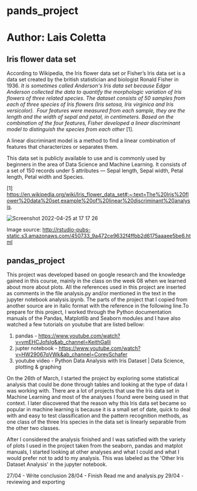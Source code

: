 # pands_project
# Author: Lais Coletta

## Iris flower data set

According to Wikipedia, the Iris flower data set or Fisher’s Iris data set is a data set created by the british statistician and biologist Ronald Fisher in 1936. <i> It is sometimes called Anderson's Iris data set because Edgar Anderson collected the data to quantify the morphologic variation of Iris flowers of three related species. The dataset consists of 50 samples from each of three species of Iris flowers (Iris setosa, Iris virginica and Iris versicolor).  Four features were measured from each sample, they are the length and the width of sepal and petal, in centimeters. Based on the combination of the four features, Fisher developed a linear discriminant model to distinguish the species from each other </i> [1].

A linear discriminant model is a method to find a linear combination of features that characterizes or separates them. 

This data set is publicly available to use and is commonly used by beginners in the area of Data Science and Machine Learning. It consists of a set of 150 records under 5 attributes — Sepal length, Sepal width, Petal length, Petal width and Species.

[1] https://en.wikipedia.org/wiki/Iris_flower_data_set#:~:text=The%20Iris%20flower%20data%20set,example%20of%20linear%20discriminant%20analysis.

![Screenshot 2022-04-25 at 17 17 26](https://user-images.githubusercontent.com/99751201/165130751-f5ba347f-d86a-428f-94cf-750e8cd55f79.png)

Image source: http://rstudio-pubs-static.s3.amazonaws.com/450733_9a472ce9632f4ffbb2d6175aaaee5be6.html

## pandas_project

This project was developed based on google research and the knowledge gained in this course, mainly in the class on the week 08 when we learned about more about plots. All the references used in this project are inserted as comments in the file analysis.py and/or mentioned in the text in the jupyter notebook analysis.ipynb. The parts of the project that I copied from another source are in italic format with the reference in the following line.To prepare for this project, I worked through the Python documentation manuals of the Pandas, Matplotlib and Seaborn modules and I have also watched a few tutorials on youtube that are listed bellow:

1) pandas - https://www.youtube.com/watch?v=vmEHCJofslg&ab_channel=KeithGalli
2) jupter notebook - https://www.youtube.com/watch?v=HW29067qVWk&ab_channel=CoreySchafer
3) youtube video - Python Data Analysis with Iris Dataset | Data Science, plotting & graphing

On the 26th of March, I started the project by exploring some statistical analysis that could be done through tables and looking at the type of data I was working with. There are a lot of projects that use the Iris data set in Machine Learning and most of the analyses I found were being used in that context.  I later discovered that the reason why this Iris data set became so popular in machine learning is because it is a small set of date, quick to deal with and easy to test classification and the pattern recognition methods, as one class of the three Iris species in the data set is linearly separable from the other two classes.

After I considered the analysis finished and I was satisfied with the variety of plots I used in the project taken from the seaborn, pandas and matplot manuals, I started looking at other analyses and what I could and what I would prefer not to add to my analysis. This was labeled as the 'Other Iris Dataset Analysis' in the jupyter notebook.

27/04 - Write conclusion
28/04 - Finish Read me and analysis.py
29/04 - reviewing and exporting
